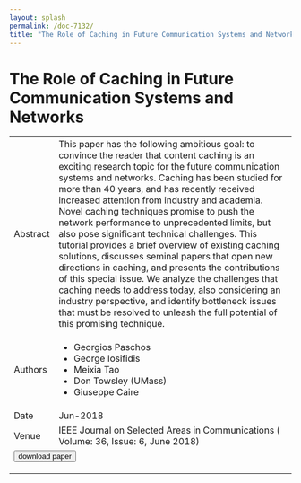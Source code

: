 ```yaml
---
layout: splash
permalink: /doc-7132/
title: "The Role of Caching in Future Communication Systems and Networks"
---
```


# The Role of Caching in Future Communication Systems and Networks

<table>
    <tbody>
    <tr>
        <td>Abstract</td>
        <td>This paper has the following ambitious goal: to convince the reader that content caching is an exciting research topic for the future communication systems and networks. Caching has been studied for more than 40 years, and has recently received increased attention from industry and academia. Novel caching techniques promise to push the network performance to unprecedented limits, but also pose significant technical challenges. This tutorial provides a brief overview of existing caching solutions, discusses seminal papers that open new directions in caching, and presents the contributions of this special issue. We analyze the challenges that caching needs to address today, also considering an industry perspective, and identify bottleneck issues that must be resolved to unleash the full potential of this promising technique.</td>
    </tr>
    <tr>
        <td>Authors</td>
        <td>
            <ul>
                <li>Georgios Paschos</li>
                <li>George Iosifidis</li>
                <li>Meixia Tao</li>
                <li>Don Towsley (UMass)</li>
                <li>Giuseppe Caire</li>
            </ul>
        </td>
    </tr>
    <tr>
        <td>Date</td>
        <td>Jun-2018</td>
    </tr>
    <tr>
        <td>Venue</td>
        <td>IEEE Journal on Selected Areas in Communications ( Volume: 36, Issue: 6, June 2018)</td>
    </tr>
    <tr>
        <td colspan="2">
            <form method="get" action="https://ieeexplore.ieee.org/document/8471001">
                <button type="submit">download paper</button>
            </form>
        </td>
    </tr>
    </tbody>
</table>
